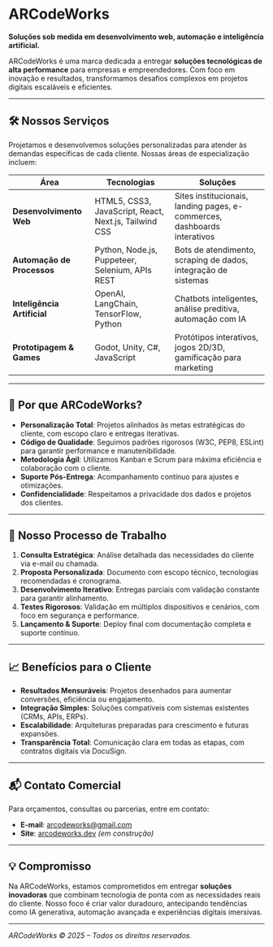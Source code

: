 # ARCodeWorks

**Soluções sob medida em desenvolvimento web, automação e inteligência artificial.**

ARCodeWorks é uma marca dedicada a entregar **soluções tecnológicas de alta performance** para empresas e empreendedores. Com foco em inovação e resultados, transformamos desafios complexos em projetos digitais escaláveis e eficientes.

---

## 🛠️ Nossos Serviços

Projetamos e desenvolvemos soluções personalizadas para atender às demandas específicas de cada cliente. Nossas áreas de especialização incluem:

| Área | Tecnologias | Soluções |
|------|-------------|----------|
| **Desenvolvimento Web** | HTML5, CSS3, JavaScript, React, Next.js, Tailwind CSS | Sites institucionais, landing pages, e-commerces, dashboards interativos |
| **Automação de Processos** | Python, Node.js, Puppeteer, Selenium, APIs REST | Bots de atendimento, scraping de dados, integração de sistemas |
| **Inteligência Artificial** | OpenAI, LangChain, TensorFlow, Python | Chatbots inteligentes, análise preditiva, automação com IA |
| **Prototipagem & Games** | Godot, Unity, C#, JavaScript | Protótipos interativos, jogos 2D/3D, gamificação para marketing |

---

## 🌟 Por que ARCodeWorks?

- **Personalização Total**: Projetos alinhados às metas estratégicas do cliente, com escopo claro e entregas iterativas.
- **Código de Qualidade**: Seguimos padrões rigorosos (W3C, PEP8, ESLint) para garantir performance e manutenibilidade.
- **Metodologia Ágil**: Utilizamos Kanban e Scrum para máxima eficiência e colaboração com o cliente.
- **Suporte Pós-Entrega**: Acompanhamento contínuo para ajustes e otimizações.
- **Confidencialidade**: Respeitamos a privacidade dos dados e projetos dos clientes.

---

## 🔄 Nosso Processo de Trabalho

1. **Consulta Estratégica**: Análise detalhada das necessidades do cliente via e-mail ou chamada.
2. **Proposta Personalizada**: Documento com escopo técnico, tecnologias recomendadas e cronograma.
3. **Desenvolvimento Iterativo**: Entregas parciais com validação constante para garantir alinhamento.
4. **Testes Rigorosos**: Validação em múltiplos dispositivos e cenários, com foco em segurança e performance.
5. **Lançamento & Suporte**: Deploy final com documentação completa e suporte contínuo.

---

## 📈 Benefícios para o Cliente

- **Resultados Mensuráveis**: Projetos desenhados para aumentar conversões, eficiência ou engajamento.
- **Integração Simples**: Soluções compatíveis com sistemas existentes (CRMs, APIs, ERPs).
- **Escalabilidade**: Arquiteturas preparadas para crescimento e futuras expansões.
- **Transparência Total**: Comunicação clara em todas as etapas, com contratos digitais via DocuSign.

---

## 📬 Contato Comercial

Para orçamentos, consultas ou parcerias, entre em contato:

- **E-mail**: [arcodeworks@gmail.com](mailto:arcodeworks@gmail.com)
- **Site**: [arcodeworks.dev](https://arcodeworks.dev) *(em construção)*

---

## 💡 Compromisso

Na ARCodeWorks, estamos comprometidos em entregar **soluções inovadoras** que combinam tecnologia de ponta com as necessidades reais do cliente. Nosso foco é criar valor duradouro, antecipando tendências como IA generativa, automação avançada e experiências digitais imersivas.

---

*ARCodeWorks © 2025 – Todos os direitos reservados.*
